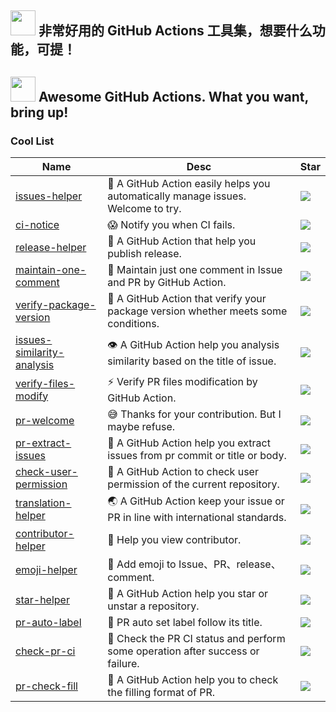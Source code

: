 ## <img src="https://emojis.slackmojis.com/emojis/images/1588315024/8823/hyperkitty.gif?1588315024" width="40" /> 非常好用的 GitHub Actions 工具集，想要什么功能，可提！

## <img src="https://emojis.slackmojis.com/emojis/images/1621024394/39092/cat-roll.gif?1621024394" width="40" /> Awesome GitHub Actions. What you want, bring up!

### Cool List
| Name | Desc | Star |
| --- | --- | --- |
| [issues-helper](https://github.com/actions-cool/issues-helper) | 🤖 A GitHub Action easily helps you automatically manage issues. Welcome to try. | [![](https://img.shields.io/github/stars/actions-cool/issues-helper?style=flat-square&color=bright)](https://github.com/actions-cool/issues-helper/stargazers) |
| [ci-notice](https://github.com/actions-cool/ci-notice) | 😱 Notify you when CI fails. | [![](https://img.shields.io/github/stars/actions-cool/ci-notice?style=flat-square&color=green)](https://github.com/actions-cool/ci-notice/stargazers) |
| [release-helper](https://github.com/actions-cool/release-helper) | 🤖 A GitHub Action that help you publish release. | [![](https://img.shields.io/github/stars/actions-cool/release-helper?style=flat-square&color=yellowgreen)](https://github.com/actions-cool/release-helper/stargazers) |
| [maintain-one-comment](https://github.com/actions-cool/maintain-one-comment) | 📌 Maintain just one comment in Issue and PR by GitHub Action. | [![](https://img.shields.io/github/stars/actions-cool/maintain-one-comment?style=flat-square&color=yellow)](https://github.com/actions-cool/maintain-one-comment/stargazers) |
| [verify-package-version](https://github.com/actions-cool/verify-package-version) | 🙏 A GitHub Action that verify your package version whether meets some conditions. | [![](https://img.shields.io/github/stars/actions-cool/verify-package-version?style=flat-square&color=orange)](https://github.com/actions-cool/verify-package-version/stargazers) |
| [issues-similarity-analysis](https://github.com/actions-cool/issues-similarity-analysis) | 👁 A GitHub Action help you analysis similarity based on the title of issue. | [![](https://img.shields.io/github/stars/actions-cool/issues-similarity-analysis?style=flat-square&color=red)](https://github.com/actions-cool/issues-similarity-analysis/stargazers) |
| [verify-files-modify](https://github.com/actions-cool/verify-files-modify) | ⚡ Verify PR files modification by GitHub Action. | [![](https://img.shields.io/github/stars/actions-cool/verify-files-modify?style=flat-square&color=blue)](https://github.com/actions-cool/verify-files-modify/stargazers) |
| [pr-welcome](https://github.com/actions-cool/pr-welcome) | 😅  Thanks for your contribution. But I maybe refuse. | [![](https://img.shields.io/github/stars/actions-cool/pr-welcome?style=flat-square&color=blueviolet)](https://github.com/actions-cool/pr-welcome/stargazers) |
| [pr-extract-issues](https://github.com/actions-cool/pr-extract-issues) | 🤠 A GitHub Action help you extract issues from pr commit or title or body. | [![](https://img.shields.io/github/stars/actions-cool/pr-extract-issues?style=flat-square&color=%23ff69b4)](https://github.com/actions-cool/pr-extract-issues/stargazers) |
| [check-user-permission](https://github.com/actions-cool/check-user-permission) | 👮 A GitHub Action to check user permission of the current repository. | [![](https://img.shields.io/github/stars/actions-cool/check-user-permission?style=flat-square&color=bright)](https://github.com/actions-cool/check-user-permission/stargazers) |
| [translation-helper](https://github.com/actions-cool/translation-helper) | 🌏 A GitHub Action keep your issue or PR in line with international standards. | [![](https://img.shields.io/github/stars/actions-cool/translation-helper?style=flat-square&color=green)](https://github.com/actions-cool/translation-helper/stargazers) |
| [contributor-helper](https://github.com/actions-cool/contributor-helper) | 🥳 Help you view contributor. | [![](https://img.shields.io/github/stars/actions-cool/contributor-helper?style=flat-square&color=yellowgreen)](https://github.com/actions-cool/contributor-helper/stargazers) |
| [emoji-helper](https://github.com/actions-cool/emoji-helper) | 🤪 Add emoji to Issue、PR、release、comment. | [![](https://img.shields.io/github/stars/actions-cool/emoji-helper?style=flat-square&color=yellow)](https://github.com/actions-cool/emoji-helper/stargazers) |
| [star-helper](https://github.com/actions-cool/star-helper) | 🌟 A GitHub Action help you star or unstar a repository. | [![](https://img.shields.io/github/stars/actions-cool/star-helper?style=flat-square&color=orange)](https://github.com/actions-cool/star-helper/stargazers) |
| [pr-auto-label](https://github.com/actions-cool/pr-auto-label) | 💄 PR auto set label follow its title. | [![](https://img.shields.io/github/stars/actions-cool/pr-auto-label?style=flat-square&color=red)](https://github.com/actions-cool/pr-auto-label/stargazers) |
| [check-pr-ci](https://github.com/actions-cool/check-pr-ci) | 🚗 Check the PR CI status and perform some operation after success or failure. | [![](https://img.shields.io/github/stars/actions-cool/check-pr-ci?style=flat-square&color=blue)](https://github.com/actions-cool/check-pr-ci/stargazers) |
| [pr-check-fill](https://github.com/actions-cool/pr-check-fill) | 👀 A GitHub Action help you to check the filling format of PR. | [![](https://img.shields.io/github/stars/actions-cool/pr-check-fill?style=flat-square&color=blueviolet)](https://github.com/actions-cool/pr-check-fill/stargazers) |
